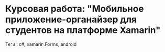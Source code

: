 # Курсовая работа: "Мобильное приложение-органайзер для студентов на платформе Xamarin"
Теги : c#, xamarin.Forms, android
